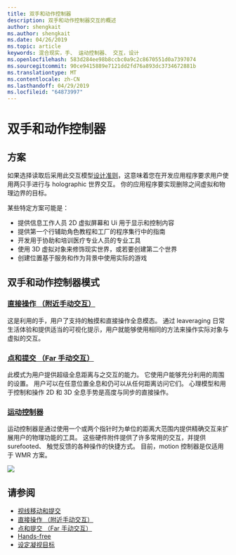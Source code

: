 ```yaml
---
title: 双手和动作控制器
description: 双手和动作控制器交互的概述
author: shengkait
ms.author: shengkait
ms.date: 04/26/2019
ms.topic: article
keywords: 混合现实，手、 运动控制器、 交互，设计
ms.openlocfilehash: 583d284ee98b8ccbc0a9c2c8670551d0a7397074
ms.sourcegitcommit: 90ce9415889e7121dd2fd76a893dc3734672881b
ms.translationtype: MT
ms.contentlocale: zh-CN
ms.lasthandoff: 04/29/2019
ms.locfileid: "64873997"
---
```

# <a name="hands-and-motion-controllers"></a>双手和动作控制器
## <a name="scenarios"></a>方案
如果选择读取后采用此交互模型[设计准则](interaction-fundamentals.md)，这意味着您在开发应用程序要求用户使用两只手进行与 holographic 世界交互。 你的应用程序要实现删除之间虚拟和物理边界的目标。

某些特定方案可能是：
* 提供信息工作人员 2D 虚拟屏幕和 Ui 用于显示和控制内容
* 提供第一个行辅助角色教程和工厂的程序集行中的指南
* 开发用于协助和培训医疗专业人员的专业工具  
* 使用 3D 虚拟对象来修饰现实世界，或若要创建第二个世界 
* 创建位置基于服务和作为背景中使用实际的游戏

## <a name="hands-and-motion-controllers-modalities"></a>双手和动作控制器模式
### <a name="direct-manipulation-near-hand-interactiondirect-manipulationmd"></a>[直接操作 （附近手动交互）](direct-manipulation.md)
这是利用的手，用户了支持的触摸和直接操作全息模态。 通过 leaveraging 日常生活体验和提供适当的可视化提示，用户就能够使用相同的方法来操作实际对象与虚拟的交互。   

### <a name="point-and-commit-far-hand-interactionpoint-and-commitmd"></a>[点和提交 （Far 手动交互）](point-and-commit.md)
此模式为用户提供超级全息距离与之交互的能力。 它使用户能够充分利用的周围的设置。 用户可以在任意位置全息和仍可以从任何距离访问它们。 心理模型和用于控制和操作 2D 和 3D 全息手势是高度与同步的直接操作。

### <a name="motion-controllersmotion-controllersmd"></a>[运动控制器](motion-controllers.md)
运动控制器是通过使用一个或两个指针时为单位的距离大范围内提供精确交互来扩展用户的物理功能的工具。 这些硬件附件提供了许多常用的交互，并提供 surefooted、 触觉反馈的各种操作的快捷方式。 目前，motion 控制器是仅适用于 WMR 方案。 

![](images/Hands-and-controllers-720px.jpg)<br>

## <a name="see-also"></a>请参阅
* [视线移动和提交](gaze-and-commit.md)
* [直接操作 （附近手动交互）](direct-manipulation.md)
* [点和提交 （Far 手动交互）](point-and-commit.md)
* [Hands-free](hands-free.md)
* [设定凝视目标](gaze-targeting.md)
